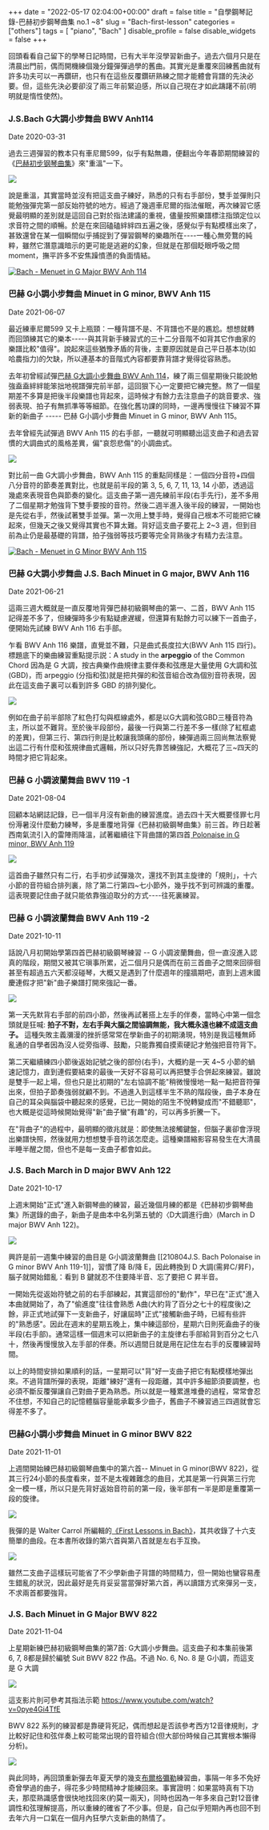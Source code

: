 +++
date = "2022-05-17 02:04:00+00:00"
draft = false
title = "自學鋼琴記錄-巴赫初步鋼琴曲集 no.1 ~8"
slug = "Bach-first-lesson"
categories = ["others"]
tags = [
  "piano",
  "Bach"
  ]
disable_profile = false
disable_widgets = false
+++

回頭看看自己留下的學琴日記時間，已有大半年沒學習新曲子。過去六個月只是在清晨出門前，偶而開機練個幾分鐘彈彈過學的舊曲。其實光是重覆來回練舊曲就有許多功夫可以一再鑽研，也只有在這些反覆鑽研熟練之間才能體會背譜的先決必要。但，這些先決必要卻沒了兩三年前緊迫感，所以自己現在才如此躊躇不前(明明就是惰性使然)。

### J.S.Bach G大調小步舞曲 BWV Anh114

Date 2020-03-31

過去三週彈習的教本只有車尼爾599，似乎有點無趣，便翻出今年春節期間練習的《[巴赫初步钢琴曲集](https://www.talubook.com/index.php?route=product/product&product_id=7360)》來"重溫"一下。

![](https://i.imgur.com/zjG3O7L.jpg)

說是重溫，其實當時並沒有把這支曲子練好，熟悉的只有右手部份，雙手並彈則只能勉強彈完第一部反始符號的地方。經過了幾週車尼爾的指法催眠，再次練習它感覺最明顯的差別就是這回自己對於指法建議的重視，儘量按照樂譜標注指頭定位以求音符之間的順暢。於是在來回磕磕絆絆四五遍之後，感覺似乎有點模樣出來了，甚致還曾在某一個瞬間似乎捕捉到了彈習鋼琴的樂趣所在----一種心無旁鶩的純粹，雖然它潛意識暗示的更可能是逃避的幻象，但就是在那個眨眼呼吸之間 moment，撫平許多不安焦躁憤懣的負面情結。

[![Bach - Menuet in G Major BWV Anh 114](https://img.youtube.com/vi/KqSAGwa49MM/0.jpg)](https://www.youtube.com/watch?v=KqSAGwa49MM)

### 巴赫 G小調小步舞曲 Minuet in G minor, BWV Anh 115
Date 2021-06-07

最近練車尼爾599 又卡上瓶頸：一種背譜不是、不背譜也不是的尷尬。想想就轉而回頭練其它的樂本-----與其背新手練習式的三十二分音階不如背其它作曲家的樂譜比較"值得"。說起來這些猶豫矛盾的背後，主要原因就是自己平日基本功(如哈農指力)的欠缺，所以連基本的音階式內容都要靠背譜才覺得從容熟悉。

去年初曾經試彈[巴赫 G大調小步舞曲 BWV Anh 114](https://personaljournal.ca/jxtsai/j-s-bach-gda-diao-xiao-bu-wu-qu)，練了兩三個星期後只能說勉強盍盍絆絆能笨拙地視譜彈完前半部，這回狠下心一定要把它練完整。熬了一個星期差不多算是把後半段樂譜也背起來，這時候才有餘力去注意曲子的跳音要求、強弱表現、拍子有無抓準等等細節。在強化舊功課的同時，一邊再慢慢往下練習不算新的新曲子 -----  巴赫 G小調小步舞曲 Minuet in G minor, BWV Anh 115。

去年曾經先試彈過 BWV Anh 115 的右手部，一聽就可明顯聽出這支曲子和過去習慣的大調曲式的風格差異，偏"哀怨悲傷"的小調曲式。

![](https://i.imgur.com/DOFSzTY.png)

對比前一曲 G大調小步舞曲，BWV Anh 115 的重點同樣是：一個四分音符+四個八分音符的節奏差異對比，也就是前半段的第 3, 5, 6, 7, 11, 13, 14 小節，透過這幾處來表現音色與節奏的變化。這支曲子第一週先練前半段(右手先行)，差不多用了二個星期才勉強背下雙手要按的音符。然後二週半進入後半段的練習，一開始也是先從右手，然後試著雙手並彈。第一次用上雙手時，覺得自己根本不可能把它練起來，但幾天之後又覺得其實也不算太難。背好這支曲子要花上 2~3 週，但到目前為止仍是最基礎的背譜，拍子強弱等技巧要等完全背熟後才有精力去注意。

[![Bach - Menuet in G Minor BWV Anh 115](https://img.youtube.com/vi/llZxwf8Dq4w/0.jpg)](https://www.youtube.com/watch?v=llZxwf8Dq4w)


###  巴赫 G大調小步舞曲 J.S. Bach Minuet in G major, BWV Anh 116

Date 2021-06-21

這兩三週大概就是一直反覆地背彈巴赫初級鋼琴曲的第一、二首，BWV Anh 115 記得差不多了，但練彈時多少有點疑慮遅緩，但還算有點餘力可以練下一首曲子，便開始先試練 BWV Anh 116 右手部。

乍看 BWV Anh 116 樂譜，直覺並不難，只是曲式長度拉大(BWV Anh 115 四行)。標題底下的樂曲練習重點提示説：A study in the **arpeggio** of the Common Chord 因為是 G 大調，按古典樂作曲規律主要伴奏和弦應是大量使用 G大調和弦(GBD)，而 arpeggio (分指和弦)就是把共彈的和弦音組合改為個別音符表現，因此在這支曲子裏可以看到許多 GBD 的排列變化。

![](https://i.imgur.com/zeIV2zI.png)

例如在曲子前半部除了紅色打勾與框線處外，都是以G大調和弦GBD三種音符為主，所以並不難背。至於後半段部份，最後一行與第二行差不多一樣(除了紅框處的差異)，但第三行、第四行則是比較讓我頭痛的部份，練彈過兩三回尚無法察覺出這二行有什麼和弦規律曲式邏輯，所以只好先靠苦練強記，大概花了三~四天的時間才把它背起來。

### 巴赫 G 小調波蘭舞曲 BWV 119 -1
Date 2021-08-04

回顧本站網誌記錄，已一個半月沒有新曲的練習進度。過去四十天大概要怪罪七月份溽暑沒什麼動力練琴，多是重覆地背彈《巴赫初級鋼琴曲集》前三首。昨日趁著西南氣流引入的雷陣雨降溫，試著繼續往下背曲譜的第四首[ Polonaise in G minor, BWV Anh 119](https://www.youtube.com/watch?v=V-dvnvKoVQw)

![](https://i.imgur.com/Fwk0ANT.png)

這首曲子雖然只有二行，右手初步試彈幾次，還找不到其主旋律的「規則」，十六小節的音符組合排列裏，除了第二行第四~七小節外，幾乎找不到可辨識的重覆。這表現要記住曲子就只能依靠強迫取分的方式----往死裏練習。

### 巴赫 G 小調波蘭舞曲 BWV Anh 119 -2
Date 2021-10-11

話說八月初開始學第四首巴赫初級鋼琴練習 -- G 小調波蘭舞曲，但一直沒進入認真的階段，期間又被其它瑣事所累，近二個月只是偶而在前三首曲子之間來回徘徊甚至有超過五六天都沒碰琴，大概又是遇到了什麼週年的撞牆期吧，直到上週末國慶連假才把"新"曲子樂譜打開來強記一番。

![](https://i.imgur.com/Fwk0ANT.png)

第一天先默背右手部的前四小節，然後再試著搭上左手的伴奏，當時心中第一個念頭就是狂喊: **拍子不對，左右手與大腦之間協調無能，我大概永遠也練不成這支曲子。** 這種失敗主義瀰漫的挫折感常常在學新曲子的初期湧現，特別是我這種無師亂通的自學者因為沒人從旁指導、鼓勵，只能靠獨自摸索硬記才勉強把音符背下。

第二天繼續練四小節後返始記號之後的部份(右手)，大概約是一天 4~5 小節的蝸速記憶力，直到連假要結束的最後一天好不容易可以再把雙手合併起來練習。雖說是雙手一起上場，但也只是比初期的"左右協調不能"稍微慢慢地一點一點把音符彈出來，但拍子節奏強弱就顧不到。不過進入到這樣半生不熟的階段後，曲子本身在自己的耳朵與腦袋中聽起來的感覺，已比一開始的陌生不悅轉變成而"不錯聽耶"，也大概是從這時候開始覺得"新"曲子蠻"有趣"的，可以再多折騰一下。

在"背曲子"的過程中，最明顯的徵兆就是：即使無法接觸鍵盤，但腦子裏卻會浮現出樂譜快照，然後就用力想想雙手音符該怎麼走。這種樂譜縮影容易發生在大清晨半睡半醒之間，但也不是每一支曲子都會如此。


### J.S. Bach March in D major BWV Anh 122
Date 2021-10-17

上週末開始"正式"進入新鋼琴曲的練習，最近幾個月練的都是《巴赫初步鋼琴曲集》所選錄的曲子，新曲子是曲本中名列第五號的〈D大調進行曲〉(March in D major BWV Anh 122)。

[![](https://i.imgur.com/T2Leaiq.png)](https://www.youtube.com/watch?v=aVrwq2E34gI)

興許是前一週集中練習的曲目是 G小調波蘭舞曲 [[210804J.S. Bach Polonaise in G minor BWV Anh 119-1]]，習慣了降 B/降 E，因此轉換到 D 大調(需昇C/昇F)，腦子就開始錯亂：看到 B 鍵就忍不住要降半音、忘了要把 C 昇半音。

一開始先從返始符號之前的右手部練起，其實這部份的"動作"，早已在"正式"進入本曲就開始了，為了"偷進度"往往會熟悉 A曲(大約背了百分之七十的程度後)之餘，非正式地試彈下一支新曲子，好讓屆時"正式"接觸新曲子時，已經有些許的"熟悉感"。因此在週末的星期五晚上，集中練這部份，星期六日則死盍曲子的後半段(右手部)。通常這樣一個週末可以把新曲子的主旋律右手部給背到百分之七八十，然後再慢慢放入左手部的伴奏。所以週間日就是用在記住左右手的反覆練習時間。

以上的時間安排如果順利的話，一星期可以"背"好一支曲子把它有點模樣地彈出來。不過背譜所彈的表現，距離"練好"還有一段距離，其中許多細節須要調整，也必須不斷反覆彈讓自己對曲子更為熟悉。所以就是一種累進堆疊的過程，常常會忍不住想，不知自己的記憶體腦容量能承載多少曲子，舊曲子不練習過三四週就會忘得差不多了。

### 巴赫G小調小步舞曲 Minuet in G minor BWV 822

Date 2021-11-01

上週間開始練巴赫初級鋼琴曲集中的第六首-- Minuet in G minor(BWV 822)，從其三行24小節的長度看來，並不是太複雜難念的曲目，尤其是第一行與第三行完全一模一樣，所以只是先背好返始音符前的第一段，後半部有一半是即是重覆第一段的旋律。

![](https://i.imgur.com/5HO89ae.png)

我彈的是 Walter Carrol 所編輯的[《First Lessons in Bach》](https://imslp.org/wiki/First_Lessons_in_Bach_(Bach%2C_Johann_Sebastian))，其共收錄了十六支簡單的曲段。在本書所收錄的第六首與第八首就是左右手互換。

![](https://i.imgur.com/IP0HcgI.png)

雖然二支曲子這樣玩可能省了不少學新曲子背譜的時間精力，但一開始也蠻容易產生錯亂的狀況，因此最好是先肖妥妥當當彈好第六首，再以讀譜方式來彈另一支，不求兩首都要強背。

### J.S. Bach Minuet in G Major BWV 822

Date 2021-11-04

上星期新練巴赫初級鋼琴曲集的第7首: G大調小步舞曲。這支曲子和本集前後第 6, 7, 8都是歸於編號 Suit BWV 822 作品。不過 No. 6, No. 8 是 G小調，而這支是 G 大調

[![](https://i.imgur.com/c4uIe5Y.png)](https://www.youtube.com/watch?v=GskKQmSE45o)


這支影片則可參考其指法示範 https://www.youtube.com/watch?v=0pye4Gi4TfE

BWV 822 系列的練習都是靠硬背死記，偶而想起是否該參考西方12音律規則，才比較好記住和弦伴奏上較可能常出現的音符組合(但大部份時候自己其實根本懶得分析)。

![](https://i.imgur.com/DN75qre.png)

與此同時，再回頭重新彈去年夏天學的幾支[布爾格彌勒](https://personaljournal.ca/jxtsai/tag:Burgmueller)練習曲，事隔一年多不免好奇曾學過的曲子，得花多少時間精神才能練回來。事實證明：如果當時真有下功夫，那麼熟識感會很快地找回來(約莫一兩天)，同時也因為一年多來自己對12音律調性和弦理解提高，所以重練的確省了不少事。但是，自己似乎短期內再也回不到去年六月一口氣在一個月內狂學六支新曲的熱情了。
